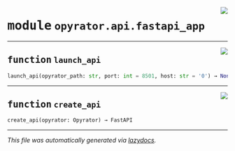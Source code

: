 <!-- markdownlint-disable -->

<a href="https://github.com/ml-tooling/opyrator/blob/main/src/opyrator/api/fastapi_app.py#L0"><img align="right" style="float:right;" src="https://img.shields.io/badge/-source-cccccc?style=flat-square"></a>

# <kbd>module</kbd> `opyrator.api.fastapi_app`





---

<a href="https://github.com/ml-tooling/opyrator/blob/main/src/opyrator/api/fastapi_app.py#L10"><img align="right" style="float:right;" src="https://img.shields.io/badge/-source-cccccc?style=flat-square"></a>

## <kbd>function</kbd> `launch_api`

```python
launch_api(opyrator_path: str, port: int = 8501, host: str = '0') → None
```






---

<a href="https://github.com/ml-tooling/opyrator/blob/main/src/opyrator/api/fastapi_app.py#L20"><img align="right" style="float:right;" src="https://img.shields.io/badge/-source-cccccc?style=flat-square"></a>

## <kbd>function</kbd> `create_api`

```python
create_api(opyrator: Opyrator) → FastAPI
```








---

_This file was automatically generated via [lazydocs](https://github.com/ml-tooling/lazydocs)._

